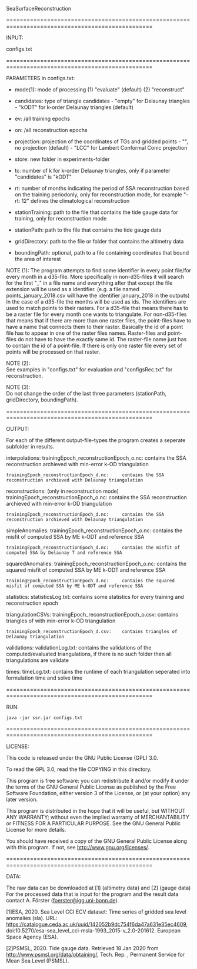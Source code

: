 SeaSurfaceReconstruction

=================================================================================================

INPUT:

configs.txt

=================================================================================================

PARAMETERS in configs.txt:

- mode(1): <string>				mode of processing
							(1) "evaluate"	(default)
							(2) "reconstruct"

- candidates: <string>				type of triangle candidates
							- "empty" for Delaunay triangles
							- "kODT" for k-order Delaunay triangles (default)

- ev: <list epochs>/all				training epochs
			
- on: <list epochs>/all				reconstruction epochs

- projection: <string>				projection of the coordinates of TGs and gridded points
							- "", no projection (default)
							- "LCC" for Lambert Conformal Conic projection

- store: <string>				new folder in experiments-folder

- tc: <int>					number of k for k-order Delaunay triangles, only if parameter "candidates" is "kODT"

- rt: <int>					number of months indicating the period of SSA reconstruction based on the training periodonly,
					        only for reconstruction mode,
						for example "-rt: 12" defines the climatological reconstruction

- stationTraining: 				path to the file that contains the tide gauge data for training, only for reconstruction mode

- stationPath: 					path to the file that contains the tide gauge data

- gridDirectory: 				path to the file or folder that contains the altimetry data

- boundingPath: 				optional, path to a file containing coordinates that bound the area of interest


NOTE (1): 
	The program attempts to find some identifier in every point file/for every month in a d35-file. 
	More specifically in non-d35-files it will search for the first "_" in a file name and everything after 
	that except the file extension will be used as a identifier. (e.g. a file named points_january_2018.csv will 
	have the identifier january_2018 in the outputs)
	In the case of a d35-file the months will be used as ids. 
	The identifiers are used to match points to their rasters. For a d35-file that means there has to be a 
	raster file for every month one wants to triangulate. 
	For non-d35-files that means that if there are more than one raster files, the point-files have to have 
	a name that connects them to their raster. Basically the id of a point file has to appear in one of the 
	raster files names. Raster-files and point-files do not have to have the exactly same id. The raster-file name
	just has to contain the id of a point-file. 
	If there is only one raster file every set of points will be processed on that raster.

NOTE (2): 	
	See examples in "configs.txt" for evaluation and "configsRec.txt" for reconstruction.

NOTE (3): 	
	Do not change the order of the last three parameters (stationPath, gridDirectory, boundingPath).
 					
=================================================================================================
							
OUTPUT: 

For each of the different output-file-types the program creates a seperate subfolder in results.

interpolations:
	trainingEpoch_reconstructionEpoch_o.nc: 	contains the SSA reconstruction archieved with min-error k-OD triangulation
	
	trainingEpoch_reconstructionEpoch_d.nc:		contains the SSA reconstruction archieved with Delaunay triangulation

reconstructions: (only in reconstruction mode)
	trainingEpoch_reconstructionEpoch_o.nc: 	contains the SSA reconstruction archieved with min-error k-OD triangulation
	
	trainingEpoch_reconstructionEpoch_d.nc:		contains the SSA reconstruction archieved with Delaunay triangulation

simpleAnomalies:
	trainingEpoch_reconstructionEpoch_o.nc: 	contains the misfit of computed SSA by ME k-ODT and reference SSA
	
	trainingEpoch_reconstructionEpoch_d.nc:		contains the misfit of computed SSA by Delaunay T and reference SSA
											
squaredAnomalies: 
	trainingEpoch_reconstructionEpoch_o.nc:		contains the squared misfit of computed SSA by ME k-ODT and reference SSA
											
	trainingEpoch_reconstructionEpoch_d.nc: 	contains the squared misfit of computed SSA by ME k-ODT and reference SSA 
										
statistics: 
	statisticsLog.txt: 				contains some statistics for every training and reconstruction epoch
	
triangulationCSVs:
	trainingEpoch_reconstructionEpoch_o.csv: 	contains triangles of with min-error k-OD triangulation
	
	trainingEpoch_reconstructionEpoch_d.csv: 	contains triangles of Delaunay triangulation
				
validations: 
	validationLog.txt: 				contains the validations of the computed/evaluated triangulations,
							if there is no such folder then all triangulations are validate

times:
	timeLog.txt: 					contains the runtime of each triangulation seperated into 
							formulation time and solve time
	
=================================================================================================

RUN:

	java -jar ssr.jar configs.txt

=================================================================================================

LICENSE:

This code is released under the GNU Public License (GPL) 3.0.

To read the GPL 3.0, read the file COPYING in this directory.

This program is free software: you can redistribute it and/or modify
it under the terms of the GNU General Public License as published by
the Free Software Foundation, either version 3 of the License, or
(at your option) any later version.

This program is distributed in the hope that it will be useful,
but WITHOUT ANY WARRANTY; without even the implied warranty of
MERCHANTABILITY or FITNESS FOR A PARTICULAR PURPOSE. See the
GNU General Public License for more details.

You should have received a copy of the GNU General Public License
along with this program. If not, see <http://www.gnu.org/licenses/>.

=================================================================================================

DATA:

The raw data can be downloaded at [1] (altimetry data) and [2] (gauge data)
For the processed data that is input for the program and the result data contact A. Förster (foerster@igg.uni-bonn.de).


[1]ESA, 2020. Sea Level CCI ECV dataset: Time series of gridded sea level anomalies (sla). 
URL: https://catalogue.ceda.ac.uk/uuid/142052b9dc754f6da47a631e35ec4609,
doi:10.5270/esa-sea\_level\_cci-msla-1993\_2015-v\_2.0-201612.
European Space Agency (ESA).

[2]PSMSL, 2020. Tide gauge data. Retrieved 18 Jan 2020
from http://www.psmsl.org/data/obtaining/, Tech. Rep. ,
Permanent Service for Mean Sea Level (PSMSL).

